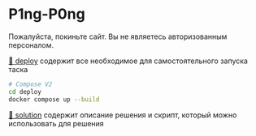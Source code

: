 # P1ng-P0ng

Пожалуйста, покиньте сайт. Вы не являетесь авторизованным персоналом.

[📁 deploy](deploy) содержит все необходимое для самостоятельного запуска таска
```bash
# Compose V2
cd deploy
docker compose up --build
```

[📁 solution](solution) содержит описание решения и скрипт, который можно использовать для решения